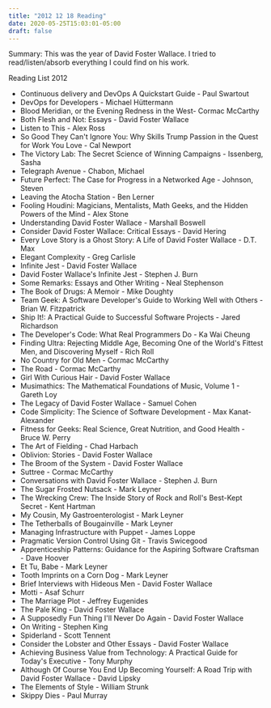 ```yaml
---
title: "2012 12 18 Reading"
date: 2020-05-25T15:03:01-05:00
draft: false
---
```


Summary:
This was the year of David Foster Wallace. I tried to read/listen/absorb everything I could find on his work. 

Reading List 2012

* Continuous delivery and DevOps A Quickstart Guide -  Paul Swartout
* DevOps for Developers - Michael Hüttermann
* Blood Meridian, or the Evening Redness in the West- Cormac McCarthy
* Both Flesh and Not: Essays - David Foster Wallace
* Listen to This - Alex Ross
* So Good They Can't Ignore You: Why Skills Trump Passion in the Quest for Work You Love - Cal Newport
* The Victory Lab: The Secret Science of Winning Campaigns - Issenberg, Sasha
* Telegraph Avenue - Chabon, Michael
* Future Perfect: The Case for Progress in a Networked Age - Johnson, Steven
* Leaving the Atocha Station - Ben Lerner
* Fooling Houdini: Magicians, Mentalists, Math Geeks, and the Hidden Powers of the Mind - Alex Stone
* Understanding David Foster Wallace - Marshall Boswell
* Consider David Foster Wallace: Critical Essays - David Hering
* Every Love Story is a Ghost Story: A Life of David Foster Wallace - D.T. Max
* Elegant Complexity - Greg Carlisle
* Infinite Jest - David Foster Wallace
* David Foster Wallace's Infinite Jest - Stephen J. Burn
* Some Remarks: Essays and Other Writing - Neal Stephenson
* The Book of Drugs: A Memoir - Mike Doughty
* Team Geek: A Software Developer's Guide to Working Well with Others - Brian W. Fitzpatrick
* Ship It!: A Practical Guide to Successful Software Projects - Jared Richardson
* The Developer's Code: What Real Programmers Do - Ka Wai Cheung
* Finding Ultra: Rejecting Middle Age, Becoming One of the World's Fittest Men, and Discovering Myself - Rich Roll
* No Country for Old Men - Cormac McCarthy
* The Road - Cormac McCarthy
* Girl With Curious Hair - David Foster Wallace
* Musimathics: The Mathematical Foundations of Music, Volume 1 - Gareth Loy
* The Legacy of David Foster Wallace - Samuel Cohen
* Code Simplicity: The Science of Software Development - Max Kanat-Alexander
* Fitness for Geeks: Real Science, Great Nutrition, and Good Health - Bruce W. Perry
* The Art of Fielding - Chad Harbach
* Oblivion: Stories - David Foster Wallace
* The Broom of the System - David Foster Wallace
* Suttree - Cormac McCarthy
* Conversations with David Foster Wallace - Stephen J. Burn
* The Sugar Frosted Nutsack - Mark Leyner
* The Wrecking Crew: The Inside Story of Rock and Roll's Best-Kept Secret - Kent Hartman
* My Cousin, My Gastroenterologist - Mark Leyner
* The Tetherballs of Bougainville - Mark Leyner
* Managing Infrastructure with Puppet - James Loppe
* Pragmatic Version Control Using Git - Travis Swicegood
* Apprenticeship Patterns: Guidance for the Aspiring Software Craftsman - Dave Hoover
* Et Tu, Babe - Mark Leyner
* Tooth Imprints on a Corn Dog - Mark Leyner
* Brief Interviews with Hideous Men - David Foster Wallace
* Motti - Asaf Schurr
* The Marriage Plot - Jeffrey Eugenides
* The Pale King - David Foster Wallace
* A Supposedly Fun Thing I'll Never Do Again - David Foster Wallace
* On Writing - Stephen King
* Spiderland - Scott Tennent
* Consider the Lobster and Other Essays - David Foster Wallace
* Achieving Business Value from Technology: A Practical Guide for Today's Executive - Tony Murphy
* Although Of Course You End Up Becoming Yourself: A Road Trip with David Foster Wallace - David Lipsky
* The Elements of Style - William Strunk
* Skippy Dies - Paul Murray
